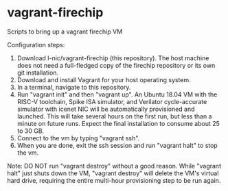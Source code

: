 # vagrant-firechip
Scripts to bring up a vagrant firechip VM

Configuration steps:
1. Download l-nic/vagrant-firechip (this repository). The host machine does not need a
   full-fledged copy of the firechip repository or its own git installation.
2. Download and install Vagrant for your host operating system.
3. In a terminal, navigate to this repository.
4. Run "vagrant init" and then "vagrant up". An Ubuntu 18.04 VM with the
   RISC-V toolchain, Spike ISA simulator, and Verilator cycle-accurate
   simulator with icenet NIC will be automatically provisioned and launched.
   This will take several hours on the first run, but less than a minute on
   future runs. Expect the final installation to consume about 25 to 30 GB.
5. Connect to the vm by typing "vagrant ssh".
6. When you are done, exit the ssh session and run "vagrant halt" to stop the vm.

Note: DO NOT run "vagrant destroy" without a good reason. While "vagrant halt"
just shuts down the VM, "vagrant destroy" will delete the VM's virtual hard drive,
requiring the entire multi-hour provisioning step to be run again.